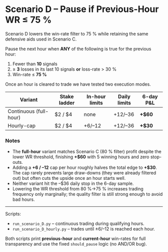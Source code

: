 # Scenario D – Pause if Previous-Hour WR ≤ 75 %

Scenario D lowers the win-rate filter to 75 % while retaining the same defensive
aids used in Scenario C.

Pause the next hour when **ANY** of the following is true for the previous hour:

1. Fewer than **10** signals
2. ≥ **3** losses in its last 10 signals **or** loss-rate > 30 %
3. Win-rate ≤ **75 %**

Once an hour is cleared to trade we have tested two execution modes.

| Variant | Stake ladder | In-hour limits | Daily limits | 6-day P&L |
| ------- | ------------ | -------------- | ------------ | ---------- |
| Continuous (full-hour) | $2 / $4 | none | +$12 / –$36 | **+$60** |
| Hourly-cap | $2 / $4 | +$6 / –$12 | +$12 / –$36 | **+$30** |

### Notes
* The **full-hour** variant matches Scenario C (80 % filter) profit despite the
  lower WR threshold, finishing **+$60** with 5 winning hours and zero stop-outs.
* Adding a **+6 / –12** cap per hour roughly halves the total edge to **+$30**.
  The cap rarely prevents large draw-downs (they were already filtered out)
  but often cuts the upside once an hour starts well.
* Neither variant hit the –$36 daily stop in the 6-day sample.
* Lowering the WR threshold from 80 %→75 % increases trading frequency only
  marginally; the quality filter is still strong enough to avoid bad hours.

---

Scripts:
* `run_scenario_D.py` – continuous trading during qualifying hours.
* `run_scenario_D_hourly.py` – trades until ±$6/–$12 is reached each hour.

Both scripts print **previous-hour** and **current-hour** win-rates for full
transparency and use the fixed `should_pause` logic (no AND/OR bug).
